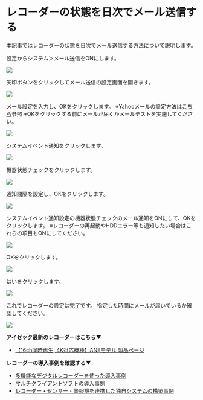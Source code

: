 # レコーダーの状態を日次でメール送信する

本記事ではレコーダーの状態を日次でメール送信する方法について説明します。

設定からシステム＞メール送信をONにします。

![](./images/recorder-mail-notification/001.jpg)

矢印ボタンをクリックしてメール送信の設定画面を開きます。

![](./images/recorder-mail-notification/002.jpg)

メール設定を入力し、OKをクリックします。
※Yahooメールの設定方法は[こちら](./function04-mail.html)参照
※OKをクリックする前にメールが届くかメールテストを実施してください。

![](./images/recorder-mail-notification/003.jpg)

システムイベント通知をクリックします。

![](./images/recorder-mail-notification/004.jpg)

機器状態チェックをクリックします。

![](./images/recorder-mail-notification/005.jpg)

通知間隔を設定し、OKをクリックします。

![](./images/recorder-mail-notification/006.jpg)

システムイベント通知設定の機器状態チェックのメール通知をONにして、OKをクリックします。
※レコーダーの再起動やHDDエラー等も通知したい場合はこれらの項目もONにしてください。

![](./images/recorder-mail-notification/007.jpg)

OKをクリックします。

![](./images/recorder-mail-notification/008.jpg)

はいをクリックします。

![](./images/recorder-mail-notification/009.jpg)

これでレコーダーの設定は完了です。
指定した時間にメールが届いているか確認してください。

![](./images/recorder-mail-notification/010.jpg)

**アイゼック最新のレコーダーはこちら▼**
- [【16ch同時再生, 4K対応機種】ANEモデル 製品ページ](https://isecj.jp/recorder/recorder-ane)

**レコーダーの導入事例を確認する▼**
- [多機能なデジタルレコーダーを使った導入事例](https://isecj.jp/case/security-enhancement)
- [マルチクライアントソフトの導入事例](https://isecj.jp/case/netcafe-camera)
- [レコーダー・センサー・警報機を連携した独自システムの構築事例](https://isecj.jp/case/system-design)
